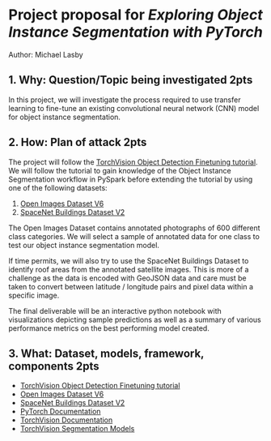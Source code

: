 # Project proposal for *Exploring Object Instance Segmentation with PyTorch*
Author: Michael Lasby

## 1. Why: Question/Topic being investigated 2pts
In this project, we will investigate the process required to use transfer learning to fine-tune an existing convolutional neural network (CNN) model for object instance segmentation. 

## 2. How: Plan of attack 2pts
The project will follow the [TorchVision Object Detection Finetuning tutorial](https://pytorch.org/tutorials/intermediate/torchvision_tutorial.html). We will follow the tutorial to gain knowledge of the Object Instance Segmentation workflow in PySpark before extending the tutorial by using one of the following datasets: 

1. [Open Images Dataset V6](https://storage.googleapis.com/openimages/web/index.html)
2. [SpaceNet Buildings Dataset V2](https://spacenetchallenge.github.io/datasets/spacenetBuildings-V2summary.html)

The Open Images Dataset contains annotated photographs of 600 different class categories. We will select a sample of annotated data for one class to test our object instance segmentation model.  

If time permits, we will also try to use the SpaceNet Buildings Dataset to identify roof areas from the annotated satellite images. This is more of a challenge as the data is encoded with GeoJSON data and care must be taken to convert between latitude / longitude pairs and pixel data within a specific image. 

The final deliverable will be an interactive python notebook with visualizations depicting sample predictions as well as a summary of various performance metrics on the best performing model created. 

## 3. What: Dataset, models, framework, components 2pts
* [TorchVision Object Detection Finetuning tutorial](https://pytorch.org/tutorials/intermediate/torchvision_tutorial.html)
* [Open Images Dataset V6](https://storage.googleapis.com/openimages/web/index.html)
* [SpaceNet Buildings Dataset V2](https://spacenetchallenge.github.io/datasets/spacenetBuildings-V2summary.html)
* [PyTorch Documentation](https://pytorch.org/docs/stable/index.html)
* [TorchVision Documentation](https://pytorch.org/docs/stable/torchvision/index.html)
* [TorchVision Segmentation Models](https://pytorch.org/docs/stable/torchvision/models.html#semantic-segmentation)
